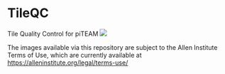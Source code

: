 # TileQC
Tile Quality Control for piTEAM
![](demo/demo.gif)

The images available via this repository are subject to the Allen Institute Terms of Use, which are currently available at
https://alleninstitute.org/legal/terms-use/
